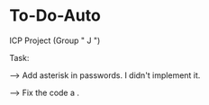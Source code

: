 To-Do-Auto
==========

ICP Project (Group " J ")

Task:

--> Add asterisk in passwords. I didn't implement it.

--> Fix the code a .
